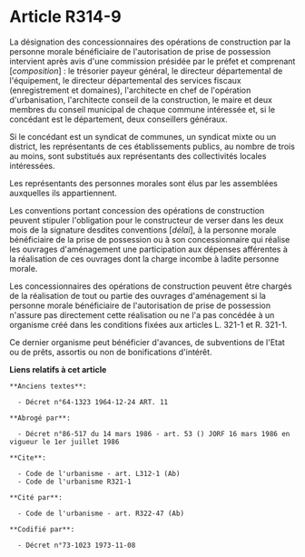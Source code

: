 # Article R314-9

La désignation des concessionnaires des opérations de construction par la personne morale bénéficiaire de l'autorisation de
prise de possession intervient après avis d'une commission présidée par le préfet et comprenant [*composition*] : le
trésorier payeur général, le directeur départemental de l'équipement, le directeur départemental des services fiscaux
(enregistrement et domaines), l'architecte en chef de l'opération d'urbanisation, l'architecte conseil de la construction, le
maire et deux membres du conseil municipal de chaque commune intéressée et, si le concédant est le département, deux
conseillers généraux.

Si le concédant est un syndicat de communes, un syndicat mixte ou un district, les représentants de ces établissements
publics, au nombre de trois au moins, sont substitués aux représentants des collectivités locales intéressées.

Les représentants des personnes morales sont élus par les assemblées auxquelles ils appartiennent.

Les conventions portant concession des opérations de construction peuvent stipuler l'obligation pour le constructeur de
verser dans les deux mois de la signature desdites conventions [*délai*], à la personne morale bénéficiaire de la prise de
possession ou à son concessionnaire qui réalise les ouvrages d'aménagement une participation aux dépenses afférentes à la
réalisation de ces ouvrages dont la charge incombe à ladite personne morale.

Les concessionnaires des opérations de construction peuvent être chargés de la réalisation de tout ou partie des ouvrages
d'aménagement si la personne morale bénéficiaire de l'autorisation de prise de possession n'assure pas directement cette
réalisation ou ne l'a pas concédée à un organisme créé dans les conditions fixées aux articles L. 321-1 et R. 321-1.

Ce dernier organisme peut bénéficier d'avances, de subventions de l'Etat ou de prêts, assortis ou non de bonifications
d'intérêt.

**Liens relatifs à cet article**

	**Anciens textes**:

	  - Décret n°64-1323 1964-12-24 ART. 11

	**Abrogé par**:

	  - Décret n°86-517 du 14 mars 1986 - art. 53 () JORF 16 mars 1986 en vigueur le 1er juillet 1986

	**Cite**:

	  - Code de l'urbanisme - art. L312-1 (Ab)
	  - Code de l'urbanisme R321-1

	**Cité par**:

	  - Code de l'urbanisme - art. R322-47 (Ab)

	**Codifié par**:

	  - Décret n°73-1023 1973-11-08
